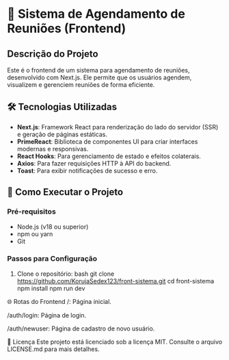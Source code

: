 # 🚀 Sistema de Agendamento de Reuniões (Frontend)

## Descrição do Projeto
Este é o frontend de um sistema para agendamento de reuniões, desenvolvido com Next.js. Ele permite que os usuários agendem, visualizem e gerenciem reuniões de forma eficiente.

## 🛠️ Tecnologias Utilizadas
- **Next.js**: Framework React para renderização do lado do servidor (SSR) e geração de páginas estáticas.
- **PrimeReact**: Biblioteca de componentes UI para criar interfaces modernas e responsivas.
- **React Hooks**: Para gerenciamento de estado e efeitos colaterais.
- **Axios**: Para fazer requisições HTTP à API do backend.
- **Toast**: Para exibir notificações de sucesso e erro.

## 🚀 Como Executar o Projeto

### Pré-requisitos
- Node.js (v18 ou superior)
- npm ou yarn
- Git

### Passos para Configuração
1. Clone o repositório:
   bash
   git clone https://github.com/KorujaSedex123/front-sistema.git
   cd front-sistema
   npm install
   npm run dev

   
🌐 Rotas do Frontend
/: Página inicial.

/auth/login: Página de login.

/auth/newuser: Página de cadastro de novo usuário.


📝 Licença
Este projeto está licenciado sob a licença MIT. Consulte o arquivo LICENSE.md para mais detalhes.
